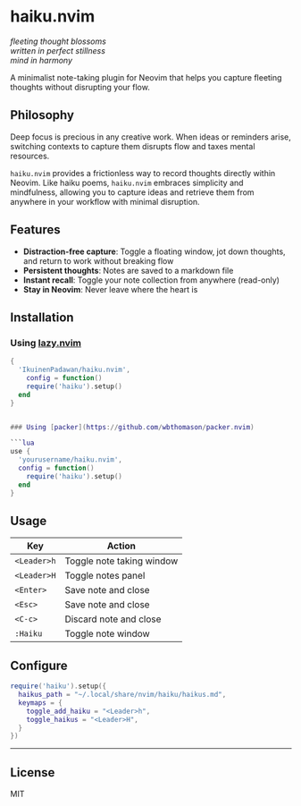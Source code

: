# haiku.nvim

*fleeting thought blossoms*  
*written in perfect stillness*  
*mind in harmony*

A minimalist note-taking plugin for Neovim that helps you capture fleeting thoughts without disrupting your flow.

## Philosophy

Deep focus is precious in any creative work. When ideas or reminders arise, switching contexts to capture them disrupts flow and taxes mental resources.

`haiku.nvim` provides a frictionless way to record thoughts directly within Neovim. Like haiku poems, `haiku.nvim` embraces simplicity and mindfulness, allowing you to capture ideas and retrieve them from anywhere in your workflow with minimal disruption.

## Features

- **Distraction-free capture**: Toggle a floating window, jot down thoughts, and return to work without breaking flow
- **Persistent thoughts**: Notes are saved to a markdown file
- **Instant recall**: Toggle your note collection from anywhere (read-only)
- **Stay in Neovim**: Never leave where the heart is

## Installation

### Using [lazy.nvim](https://github.com/folke/lazy.nvim)

```lua
{
  'IkuinenPadawan/haiku.nvim',
    config = function()
    require('haiku').setup()
  end
}


### Using [packer](https://github.com/wbthomason/packer.nvim)

```lua
use {
  'yourusername/haiku.nvim',
  config = function()
    require('haiku').setup()
  end
}
```

## Usage

| Key           | Action                    |
|---------------|---------------------------|
| `<Leader>h`   | Toggle note taking window |
| `<Leader>H`   | Toggle notes panel        |
| `<Enter>`     | Save note and close       |
| `<Esc>`       | Save note and close       |
| `<C-c>`       | Discard note and close    |
| `:Haiku`      | Toggle note window        |

## Configure

```lua
require('haiku').setup({
  haikus_path = "~/.local/share/nvim/haiku/haikus.md",
  keymaps = {
    toggle_add_haiku = "<Leader>h",
    toggle_haikus = "<Leader>H",
  }
})
```
---

## License

MIT
